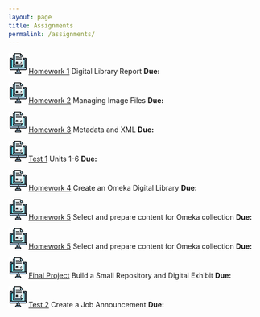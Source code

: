 ```yaml
---
layout: page
title: Assignments
permalink: /assignments/
---
```


![homework](/assets/hw.jpg) [Homework 1](https://markwolfeman.github.io/ist653/assignments/homework1.html) Digital Library Report **Due:**

![homework](/assets/hw.jpg) [Homework 2](https://markwolfeman.github.io/ist653/assignments/homework2.html) Managing Image Files **Due:**

![homework](/assets/hw.jpg) [Homework 3](https://markwolfeman.github.io/ist653/assignments/homework3.html) Metadata and XML **Due:**

![homework](/assets/hw.jpg) [Test 1](https://blackboard.albany.edu/webapps/blackboard/content/listContentEditable.jsp?content_id=_7109362_1&course_id=_164941_1&mode=reset) Units 1-6 **Due:**

![homework](/assets/hw.jpg) [Homework 4](https://markwolfeman.github.io/ist653/assignments/homework4.html) Create an Omeka Digital Library **Due:**

![homework](/assets/hw.jpg) [Homework 5](https://markwolfeman.github.io/ist653/assignments/homework5.html) Select and prepare content for Omeka collection **Due:**

![homework](/assets/hw.jpg) [Homework 5](https://markwolfeman.github.io/ist653/assignments/homework5.html) Select and prepare content for Omeka collection **Due:**

![homework](/assets/hw.jpg) [Final Project](https://markwolfeman.github.io/ist653/assignments/finalproject.html) Build a Small Repository and Digital Exhibit **Due:**

![homework](/assets/hw.jpg) [Test 2](https://markwolfeman.github.io/ist653/assignments/test2.html) Create a Job Announcement **Due:**



